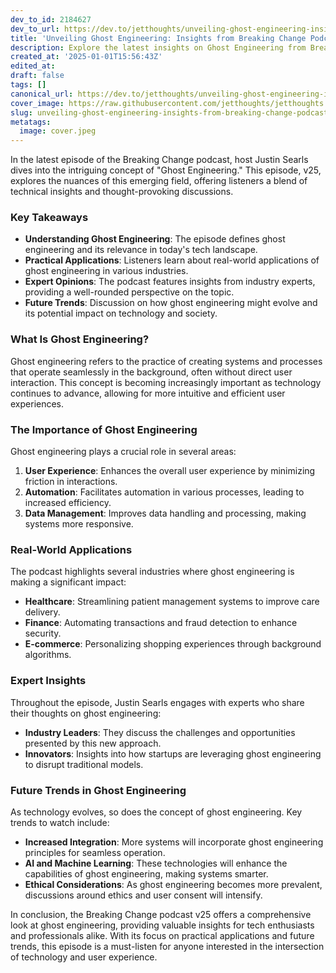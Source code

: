 ```yaml
---
dev_to_id: 2184627
dev_to_url: https://dev.to/jetthoughts/unveiling-ghost-engineering-insights-from-breaking-change-podcast-v25-3088
title: 'Unveiling Ghost Engineering: Insights from Breaking Change Podcast v25'
description: Explore the latest insights on Ghost Engineering from Breaking Change podcast v25, featuring expert opinions and real-world applications.
created_at: '2025-01-01T15:56:43Z'
edited_at:
draft: false
tags: []
canonical_url: https://dev.to/jetthoughts/unveiling-ghost-engineering-insights-from-breaking-change-podcast-v25-3088
cover_image: https://raw.githubusercontent.com/jetthoughts/jetthoughts.github.io/master/content/blog/unveiling-ghost-engineering-insights-from-breaking-change-podcast-v25/cover.jpeg
slug: unveiling-ghost-engineering-insights-from-breaking-change-podcast-v25
metatags:
  image: cover.jpeg
---
```

In the latest episode of the Breaking Change podcast, host Justin Searls dives into the intriguing concept of "Ghost Engineering." This episode, v25, explores the nuances of this emerging field, offering listeners a blend of technical insights and thought-provoking discussions.

### Key Takeaways

*   **Understanding Ghost Engineering**: The episode defines ghost engineering and its relevance in today's tech landscape.
*   **Practical Applications**: Listeners learn about real-world applications of ghost engineering in various industries.
*   **Expert Opinions**: The podcast features insights from industry experts, providing a well-rounded perspective on the topic.
*   **Future Trends**: Discussion on how ghost engineering might evolve and its potential impact on technology and society.

### What Is Ghost Engineering?

Ghost engineering refers to the practice of creating systems and processes that operate seamlessly in the background, often without direct user interaction. This concept is becoming increasingly important as technology continues to advance, allowing for more intuitive and efficient user experiences.

### The Importance of Ghost Engineering

Ghost engineering plays a crucial role in several areas:

1.  **User Experience**: Enhances the overall user experience by minimizing friction in interactions.
2.  **Automation**: Facilitates automation in various processes, leading to increased efficiency.
3.  **Data Management**: Improves data handling and processing, making systems more responsive.

### Real-World Applications

The podcast highlights several industries where ghost engineering is making a significant impact:

*   **Healthcare**: Streamlining patient management systems to improve care delivery.
*   **Finance**: Automating transactions and fraud detection to enhance security.
*   **E-commerce**: Personalizing shopping experiences through background algorithms.

### Expert Insights

Throughout the episode, Justin Searls engages with experts who share their thoughts on ghost engineering:

*   **Industry Leaders**: They discuss the challenges and opportunities presented by this new approach.
*   **Innovators**: Insights into how startups are leveraging ghost engineering to disrupt traditional models.

### Future Trends in Ghost Engineering

As technology evolves, so does the concept of ghost engineering. Key trends to watch include:

*   **Increased Integration**: More systems will incorporate ghost engineering principles for seamless operation.
*   **AI and Machine Learning**: These technologies will enhance the capabilities of ghost engineering, making systems smarter.
*   **Ethical Considerations**: As ghost engineering becomes more prevalent, discussions around ethics and user consent will intensify.

In conclusion, the Breaking Change podcast v25 offers a comprehensive look at ghost engineering, providing valuable insights for tech enthusiasts and professionals alike. With its focus on practical applications and future trends, this episode is a must-listen for anyone interested in the intersection of technology and user experience.